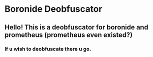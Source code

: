 # Boronide Deobfuscator
## Hello! This is a deobfuscator for boronide and prometheus (prometheus even existed?)
### If u wish to deobfuscate there u go.
